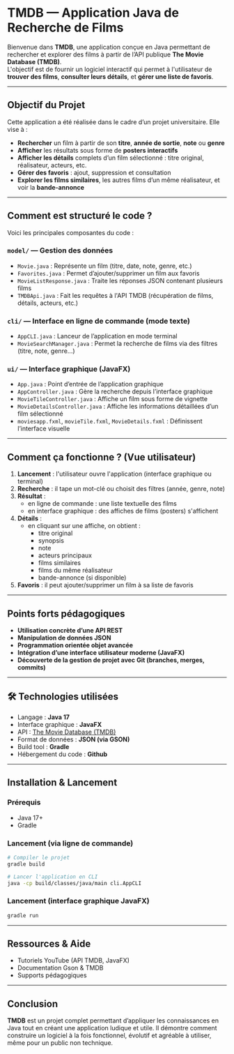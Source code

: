 #  TMDB  — Application Java de Recherche de Films

Bienvenue dans **TMDB**, une application conçue en Java permettant de rechercher et explorer des films à partir de l’API publique **The Movie Database (TMDB)**.  
L'objectif est de fournir un logiciel interactif  qui permet à l'utilisateur de **trouver des films**, **consulter leurs détails**, et **gérer une liste de favoris**.

---

##  Objectif du Projet

Cette application a été réalisée dans le cadre d’un projet universitaire. Elle vise à :

- **Rechercher** un film à partir de son **titre**, **année de sortie**, **note** ou **genre**
- **Afficher** les résultats sous forme de **posters interactifs**
- **Afficher les détails** complets d’un film sélectionné : titre original, réalisateur, acteurs, etc.
- **Gérer des favoris** : ajout, suppression et consultation
- **Explorer les films similaires**, les autres films d’un même réalisateur, et voir la **bande-annonce**

---

##  Comment est structuré le code ?

Voici les principales composantes du code :

###  `model/` — Gestion des données

- `Movie.java` : Représente un film (titre, date, note, genre, etc.)
- `Favorites.java` : Permet d’ajouter/supprimer un film aux favoris
- `MovieListResponse.java` : Traite les réponses JSON contenant plusieurs films
- `TMDBApi.java` : Fait les requêtes à l'API TMDB (récupération de films, détails, acteurs, etc.)

###  `cli/` — Interface en ligne de commande (mode texte)

- `AppCLI.java` : Lanceur de l’application en mode terminal
- `MovieSearchManager.java` : Permet la recherche de films via des filtres (titre, note, genre...)

###  `ui/` — Interface graphique (JavaFX)

- `App.java` : Point d’entrée de l’application graphique
- `AppController.java` : Gère la recherche depuis l’interface graphique
- `MovieTileController.java` : Affiche un film sous forme de vignette
- `MovieDetailsController.java` : Affiche les informations détaillées d’un film sélectionné
- `moviesapp.fxml`, `movieTile.fxml`, `MovieDetails.fxml` : Définissent l’interface visuelle

---

##  Comment ça fonctionne ? (Vue utilisateur)

1. **Lancement** : l'utilisateur ouvre l'application (interface graphique ou terminal)
2. **Recherche** : il tape un mot-clé ou choisit des filtres (année, genre, note)
3. **Résultat** :
   - en ligne de commande : une liste textuelle des films
   - en interface graphique : des affiches de films (posters) s'affichent
4. **Détails** :
   - en cliquant sur une affiche, on obtient :
     - titre original
     - synopsis
     - note
     - acteurs principaux
     - films similaires
     - films du même réalisateur
     - bande-annonce (si disponible)
5. **Favoris** : il peut ajouter/supprimer un film à sa liste de favoris

---

##  Points forts pédagogiques

- **Utilisation concrète d’une API REST**
- **Manipulation de données JSON**
- **Programmation orientée objet avancée**
- **Intégration d’une interface utilisateur moderne (JavaFX)**
- **Découverte de la gestion de projet avec Git (branches, merges, commits)**

---

## 🛠️ Technologies utilisées

- Langage : **Java 17**
- Interface graphique : **JavaFX**
- API : [The Movie Database (TMDB)](https://www.themoviedb.org/)
- Format de données : **JSON (via GSON)**
- Build tool : **Gradle**
- Hébergement du code : **Github**

---

##  Installation & Lancement

### Prérequis
- Java 17+
- Gradle

### Lancement (via ligne de commande)
```bash
# Compiler le projet
gradle build

# Lancer l'application en CLI
java -cp build/classes/java/main cli.AppCLI
```

### Lancement (interface graphique JavaFX)
```bash
gradle run
```

---

##  Ressources & Aide

- Tutoriels YouTube (API TMDB, JavaFX)
- Documentation Gson & TMDB
- Supports pédagogiques 

---


##  Conclusion

**TMDB** est un projet complet permettant d’appliquer les connaissances en Java tout en créant une application ludique et utile. Il démontre comment construire un logiciel à la fois fonctionnel, évolutif et agréable à utiliser, même pour un public non technique.
